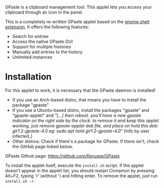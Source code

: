 GPaste is a clipboard management tool. This applet lets you access your clipboard through an icon in the panel.

This is a completely re-written GPaste applet based on the [gnome shell extension](https://github.com/Keruspe/GPaste/tree/master/src/gnome-shell). It offers the following features:
* Search for entries
* Access the native GPaste GUI
* Support for multiple histories
* Manually add entries to the history
* Unlimited instances


# Installation

For this applet to work, it is necessary that the GPaste daemon is installed!
* If you use an Arch-based distro, that means you have to install the package "gpaste"
* If you use a Ubuntu-based distro, install the packages "gpaste" and "gpaste-applet" and *"[...] then reboot. you'll have a new gpaste indicator on the right side by the clock. to remove it and keep this applet working, just remove gpaste-applet deb file, and place on hold this deb: gir1.2-gpaste-4.0 eg: sudo apt hold gir1.2-gpaste-4.0"* (Info by user infected_)
* Other distros: Check if there's a package for GPaste. If there isn't, check the GitHub page linked below.

GPaste Github page: https://github.com/Keruspe/GPaste

To install the applet itself, execute the `install.sh` script. If the applet doesn't appear in the applet list, you should restart Cinnamon by pressing Alt+F2, typing 'r' (without ') and hitting enter.
To remove the applet, just run `install.sh -r`.
